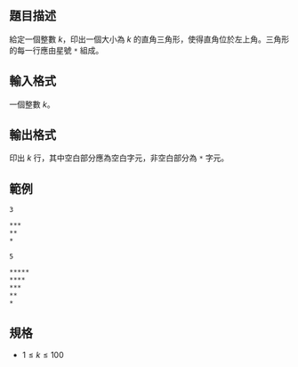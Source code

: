 ## 題目描述
給定一個整數 $k$，印出一個大小為 $k$ 的直角三角形，使得直角位於左上角。三角形的每一行應由星號 `*` 組成。

## 輸入格式
一個整數 $k$。

## 輸出格式
印出 $k$ 行，其中空白部分應為空白字元，非空白部分為 `*` 字元。

## 範例

```input1
3
```

```output1
***
**
*
```

```input2
5
```

```output2
*****
****
***
**
*
```

## 規格
- $1 \leq k \leq 100$
